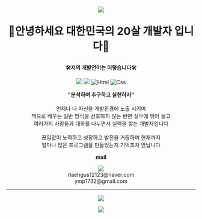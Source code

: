 <h1 align="center" dir"auto"> 
  <img src="https://capsule-render.vercel.app/api?type=rect&section=header&text=%20hyuk%20&color=0:7c4497,100:dc2632&textBg=true&fontColor=FFFFFF" />
  <p align="center" dir="auto"><strong>👋안녕하세요 대한민국의 20살 개발자 입니다👋</strong></p>
 </h1>

<p align="center" dir="auto"><strong>🛠저의 개발언어는 이렇습니다🛠</strong></p>
<p align="center" dir="auto">
  <img src="https://img.shields.io/badge/Java Script-ffb13b?style=flat-square&logo=JavaScript&logoColor=white" />
  <img src="https://img.shields.io/badge/Node.js-339933?style=flat&logo=Node.js&logoColor=white"/>
  <img alt="Html" src ="https://img.shields.io/badge/HTML-E34F26?&style=flat&logo=HTML&logoColor=white"/> 
  <img alt="Css" src ="https://img.shields.io/badge/CSS-1572B6?&style=flat&logo=CSS&logoColor=white"/>
</p>

<p align="center" dir"auto">
  <strong> 
    "분석하며 추구하고 실현하자"
  </strong>
  <br>
  <br>
  언제나 나 자신을 개발환경에 노출 시키며
  <br>
  책으로 배우는 일반 방식을 선호하지 않는 반면 실무에 뛰어 들고 
  <br>
  여러가지 사람들과 대화를 나누면서 실력을 쌓는 개발자입니다
  <br>
  <br>
  끊임없이 노력하고 성장하고 발전을 거듭하며 현재까지 
  <br>
  얼마나 많은 프로그램을 만들었는지 기억조차 안납니다
</p>

<p align="center" dir="auto"><strong>mail</strong></p>

<p align="center" dir="auto">
  <a align="center" dir="auto" href="https://discord.com/users/709041462762799107"> 
   <img src="https://img.shields.io/badge/Discord-5865f2?style=flat-square&logo=Discord&logoColor=white" /></a>
  <br>
  rlaehgus12123@naver.com
  <br>
  ymp1732@gmail.com
</p>

<hr>

<p align="center" dir="auto"><img src="https://github-readme-stats.vercel.app/api?username=rlaehgus12123&show_icons=true&theme=radical" /></p>
<p align="center" dir="auto"><img src="https://github-readme-stats.vercel.app/api/top-langs/?username=rlaehgus12123&layout=compact" /></p>

